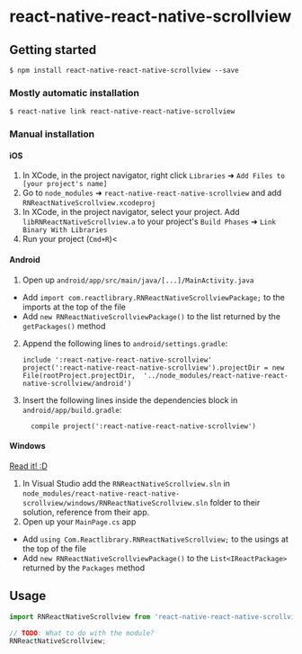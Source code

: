 
# react-native-react-native-scrollview

## Getting started

`$ npm install react-native-react-native-scrollview --save`

### Mostly automatic installation

`$ react-native link react-native-react-native-scrollview`

### Manual installation


#### iOS

1. In XCode, in the project navigator, right click `Libraries` ➜ `Add Files to [your project's name]`
2. Go to `node_modules` ➜ `react-native-react-native-scrollview` and add `RNReactNativeScrollview.xcodeproj`
3. In XCode, in the project navigator, select your project. Add `libRNReactNativeScrollview.a` to your project's `Build Phases` ➜ `Link Binary With Libraries`
4. Run your project (`Cmd+R`)<

#### Android

1. Open up `android/app/src/main/java/[...]/MainActivity.java`
  - Add `import com.reactlibrary.RNReactNativeScrollviewPackage;` to the imports at the top of the file
  - Add `new RNReactNativeScrollviewPackage()` to the list returned by the `getPackages()` method
2. Append the following lines to `android/settings.gradle`:
  	```
  	include ':react-native-react-native-scrollview'
  	project(':react-native-react-native-scrollview').projectDir = new File(rootProject.projectDir, 	'../node_modules/react-native-react-native-scrollview/android')
  	```
3. Insert the following lines inside the dependencies block in `android/app/build.gradle`:
  	```
      compile project(':react-native-react-native-scrollview')
  	```

#### Windows
[Read it! :D](https://github.com/ReactWindows/react-native)

1. In Visual Studio add the `RNReactNativeScrollview.sln` in `node_modules/react-native-react-native-scrollview/windows/RNReactNativeScrollview.sln` folder to their solution, reference from their app.
2. Open up your `MainPage.cs` app
  - Add `using Com.Reactlibrary.RNReactNativeScrollview;` to the usings at the top of the file
  - Add `new RNReactNativeScrollviewPackage()` to the `List<IReactPackage>` returned by the `Packages` method


## Usage
```javascript
import RNReactNativeScrollview from 'react-native-react-native-scrollview';

// TODO: What to do with the module?
RNReactNativeScrollview;
```
  